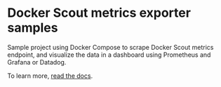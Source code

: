 # Docker Scout metrics exporter samples

Sample project using Docker Compose to scrape Docker Scout metrics endpoint,
and visualize the data in a dashboard using Prometheus and Grafana or Datadog.

To learn more, [read the docs].

[read the docs]: https://docs.docker.com/go/scout-metrics-exporter/
